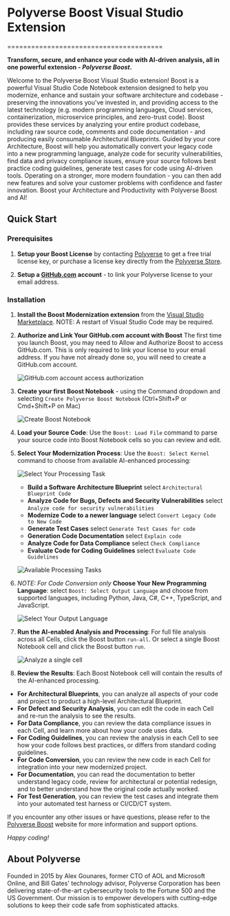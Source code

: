 # Polyverse Boost Visual Studio Extension
=======================================

**Transform, secure, and enhance your code with AI-driven analysis, all in one powerful extension - *Polyverse Boost*.**

Welcome to the Polyverse Boost Visual Studio extension! Boost is a powerful Visual Studio Code Notebook extension designed to help you modernize, enhance and sustain your software architecture and codebase - preserving the innovations you've invested in, and providing access to the latest technology (e.g. modern programming languages, Cloud services, containerization, microservice principles, and zero-trust code). Boost provides these services by analyzing your entire product codebase, including raw source code, comments and code documentation - and producing easily consumable Architectural Blueprints. Guided by your core Architecture, Boost will help you automatically convert your legacy code into a new programming language, analyze code for security vulnerabilities, find data and privacy compliance issues, ensure your source follows best practice coding guidelines, generate test cases for code using AI-driven tools. Operating on a stronger, more modern foundation - you can then add new features and solve your customer problems with confidence and faster innovation. Boost your Architecture and Productivity with Polyverse Boost and AI!

## Quick Start

### Prerequisites
1. **Setup your Boost License** by contacting [Polyverse](https://polyverse.com/pages/boost-visual-studio) to get a free trial license key, or purchase a license key directly from the [Polyverse Store](https://polyverse.com/pages/boost-buy-visual-studio).

2. **Setup a [GitHub.com](https://GitHub.com) account** - to link your Polyverse license to your email address.

### Installation
1. **Install the Boost Modernization extension** from the [Visual Studio Marketplace](https://marketplace.visualstudio.com/items?itemName=Polyverse.polyverse-boost). NOTE: A restart of Visual Studio Code may be required.

2. **Authorize and Link Your GitHub.com account with Boost** The first time you launch Boost, you may need to Allow and Authorize Boost to access GitHub.com. This is only required to link your license to your email address. If you have not already done so, you will need to create a GitHub.com account.

   ![GitHub.com account access authorization](https://cdn.shopify.com/s/files/1/0581/9940/8779/files/Screenshot_2023-03-28_at_10.03.32_PM.jpg?width=500)

3. **Create your first Boost Notebook** - using the Command dropdown and selecting `Create Polyverse Boost Notebook` (Ctrl+Shift+P or Cmd+Shift+P on Mac) 

   ![Create Boost Notebook](https://cdn.shopify.com/s/files/1/0581/9940/8779/files/Screenshot_2023-03-26_at_5.40.18_PM.jpg?width=500)

4. **Load your Source Code**: Use the `Boost: Load File` command to parse your source code into Boost Notebook cells so you can review and edit.

5. **Select Your Modernization Process**: Use the `Boost: Select Kernel` command to choose from available AI-enhanced processing:

   ![Select Your Processing Task](https://cdn.shopify.com/s/files/1/0581/9940/8779/files/Screenshot_2023-03-26_at_5.52.28_PM.jpg?width=500)
  
    * **Build a Software Architecture Blueprint** select `Architectural Blueprint Code`
    * **Analyze Code for Bugs, Defects and Security Vulnerabilities** select `Analyze code for security vulnerabilities`
    * **Modernize Code to a newer language** select `Convert Legacy Code to New Code`
    * **Generate Test Cases** select `Generate Test Cases for code`
    * **Generation Code Documentation** select `Explain code`
    * **Analyze Code for Data Compliance** select `Check Compliance`
    * **Evaluate Code for Coding Guidelines** select `Evaluate Code Guidelines`

   ![Available Processing Tasks](https://cdn.shopify.com/s/files/1/0581/9940/8779/files/Screenshot_2023-03-28_at_10.26.59_PM.jpg?width=500)


6. _NOTE: For Code Conversion only_ **Choose Your New Programming Language**: select `Boost: Select Output Language` and choose from supported languages, including Python, Java, C\#, C++, TypeScript, and JavaScript.

    ![Select Your Output Language](https://cdn.shopify.com/s/files/1/0581/9940/8779/files/Screenshot_2023-03-28_at_9.41.57_PM.jpg?width=500)


7. **Run the AI-enabled Analysis and Processing**: For full file analysis across all Cells, click the Boost button `run-all`. Or select a single Boost Notebook cell and click the Boost button `run`.

    ![Analyze a single cell](https://cdn.shopify.com/s/files/1/0581/9940/8779/files/Screenshot_2023-03-28_at_1.45.43_PM.jpg?width=500)


8. **Review the Results**: Each Boost Notebook cell will contain the results of the AI-enhanced processing.
  * **For Architectural Blueprints**, you can analyze all aspects of your code and project to product a high-level Architectural Blueprint.
  * **For Defect and Security Analysis**, you can edit the code in each Cell and re-run the analysis to see the results.
  * **For Data Compliance**, you can review the data compliance issues in each Cell, and learn more about how your code uses data.
  * **For Coding Guidelines**, you can review the analysis in each Cell to see how your code follows best practices, or differs from standard coding guidelines.
  * **For Code Conversion**, you can review the new code in each Cell for integration into your new modernized project.
  * **For Documentation**, you can read the documentation to better understand legacy code, review for architectural or potential redesign, and to better understand how the original code actually worked.
  * **For Test Generation**, you can review the test cases and integrate them into your automated test harness or CI/CD/CT system.

If you encounter any other issues or have questions, please refer to the [Polyverse Boost](https://polyverse.com/pages/boost-visual-studio) website for more information and support options.

*Happy coding!*

## About Polyverse

Founded in 2015 by Alex Gounares, former CTO of AOL and Microsoft Online, and Bill Gates' technology advisor, Polyverse Corporation has been delivering state-of-the-art cybersecurity tools to the Fortune 500 and the US Government. Our mission is to empower developers with cutting-edge solutions to keep their code safe from sophisticated attacks.